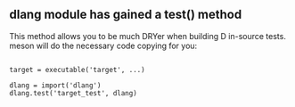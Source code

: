 ## dlang module has gained a test() method

This method allows you to be much DRYer when building D in-source tests.
meson will do the necessary code copying for you:

```meson

target = executable('target', ...)

dlang = import('dlang')
dlang.test('target_test', dlang)
```
